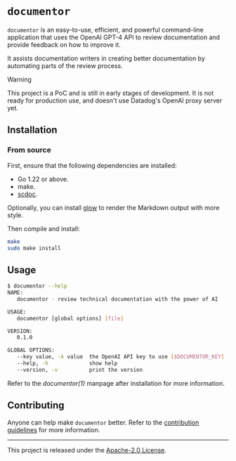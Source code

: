 # `documentor`

`documentor` is an easy-to-use, efficient, and powerful command-line
application that uses the OpenAI GPT-4 API to review documentation and
provide feedback on how to improve it.

It assists documentation writers in creating better documentation by
automating parts of the review process.

> [!WARNING]
> This project is a PoC and is still in early stages of development. It
> is not ready for production use, and doesn't use Datadog's OpenAI
> proxy server yet.

## Installation

### From source

First, ensure that the following dependencies are installed:

- Go 1.22 or above.
- make.
- [scdoc](https://git.sr.ht/~sircmpwn/scdoc).

Optionally, you can install
[glow](https://github.com/charmbracelet/glow) to render the Markdown
output with more style.

Then compile and install:

```bash
make
sudo make install
```

## Usage

```bash
$ documentor --help
NAME:
   documentor - review technical documentation with the power of AI

USAGE:
   documentor [global options] [file]

VERSION:
   0.1.0

GLOBAL OPTIONS:
   --key value, -k value  the OpenAI API key to use [$DOCUMENTOR_KEY]
   --help, -h             show help
   --version, -v          print the version
```

Refer to the _documentor(1)_ manpage after installation for more
information.

## Contributing

Anyone can help make `documentor` better. Refer to the [contribution
guidelines](CONTRIBUTING.md) for more information.

---

This project is released under the [Apache-2.0 License](LICENSE.md).
